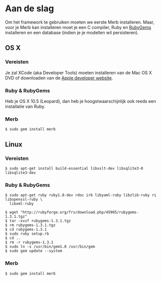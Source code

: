 # Aan de slag
Om het framework te gebruiken moeten we eerste Merb installeren. Maar, voor je Merb kan installeren moet je een C compiler, Ruby en [RubyGems](http://www.rubygems.org/) installeren en een database (indien je je modellen wil persisteren).

## OS X

### Vereisten
Je zal XCode (aka Developer Tools) moeten installeren van de Mac OS X DVD of downloaden van de [Apple developer website](http://developer.apple.com/technology/xcode.html).

### Ruby & RubyGems
Heb je OS X 10.5 (Leopard), dan heb je hoogstwaarschijnlijk ook reeds een installatie van Ruby.

### Merb
    $ sudo gem install merb


## Linux

### Vereisten

    $ sudo apt-get install build-essential libxslt-dev libsqlite3-0 libsqlite3-dev

### Ruby & RubyGems

    $ sudo apt-get ruby ruby1.8-dev rdoc irb libyaml-ruby libzlib-ruby ri libopenssl-ruby \
      libxml-ruby

    $ wget "http://rubyforge.org/frs/download.php/45905/rubygems-1.3.1.tgz"
    $ tar -xvzf rubygems-1.3.1.tgz
    $ rm rubygems-1.3.1.tgz
    $ cd rubygems-1.3.1
    $ sudo ruby setup.rb
    $ cd ..
    $ rm -r rubygems-1.3.1
    $ sudo ln -s /usr/bin/gem1.8 /usr/bin/gem
    $ sudo gem update --system


### Merb

    $ sudo gem install merb
